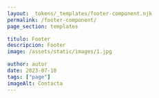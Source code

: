 ```yaml
---
layout: _tokens/_templates/footer-component.njk
permalink: /footer-component/
page_section: templates

titulo: Footer
descripcion: Footer
image: /assets/static/images/1.jpg

author: autor
date: 2023-07-10
tags: ["page"]
imageAlt: Contacta
---
```

